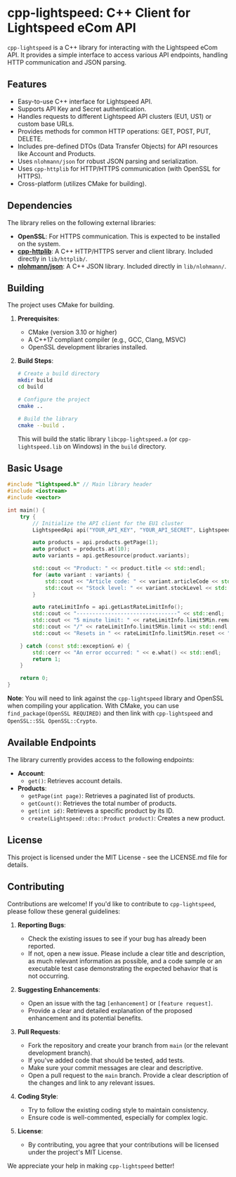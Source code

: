 # cpp-lightspeed: C++ Client for Lightspeed eCom API

`cpp-lightspeed` is a C++ library for interacting with the Lightspeed eCom API. It provides a simple interface to access various API endpoints, handling HTTP communication and JSON parsing.

## Features

- Easy-to-use C++ interface for Lightspeed API.
- Supports API Key and Secret authentication.
- Handles requests to different Lightspeed API clusters (EU1, US1) or custom base URLs.
- Provides methods for common HTTP operations: GET, POST, PUT, DELETE.
- Includes pre-defined DTOs (Data Transfer Objects) for API resources like Account and Products.
- Uses `nlohmann/json` for robust JSON parsing and serialization.
- Uses `cpp-httplib` for HTTP/HTTPS communication (with OpenSSL for HTTPS).
- Cross-platform (utilizes CMake for building).

## Dependencies

The library relies on the following external libraries:

- **OpenSSL**: For HTTPS communication. This is expected to be installed on the system.
- **[cpp-httplib](https://github.com/yhirose/cpp-httplib)**: A C++ HTTP/HTTPS server and client library. Included directly in `lib/httplib/`.
- **[nlohmann/json](https://github.com/nlohmann/json)**: A C++ JSON library. Included directly in `lib/nlohmann/`.

## Building

The project uses CMake for building.

1.  **Prerequisites**:

    - CMake (version 3.10 or higher)
    - A C++17 compliant compiler (e.g., GCC, Clang, MSVC)
    - OpenSSL development libraries installed.

2.  **Build Steps**:

    ```bash
    # Create a build directory
    mkdir build
    cd build

    # Configure the project
    cmake ..

    # Build the library
    cmake --build .
    ```

    This will build the static library `libcpp-lightspeed.a` (or `cpp-lightspeed.lib` on Windows) in the `build` directory.

## Basic Usage

```cpp
#include "lightspeed.h" // Main library header
#include <iostream>
#include <vector>

int main() {
    try {
        // Initialize the API client for the EU1 cluster
        LightspeedApi api("YOUR_API_KEY", "YOUR_API_SECRET", LightspeedApi::Cluster::EU1);

        auto products = api.products.getPage(1);
        auto product = products.at(10);
        auto variants = api.getResource(product.variants);

        std::cout << "Product: " << product.title << std::endl;
        for (auto variant : variants) {
            std::cout << "Article code: " << variant.articleCode << std::endl;
            std::cout << "Stock level: " << variant.stockLevel << std::endl;
        }

        auto rateLimitInfo = api.getLastRateLimitInfo();
        std::cout << "--------------------------------" << std::endl;
        std::cout << "5 minute limit: " << rateLimitInfo.limit5Min.remaining;
        std::cout << "/" << rateLimitInfo.limit5Min.limit << std::endl;
        std::cout << "Resets in " << rateLimitInfo.limit5Min.reset << " seconds" << std::endl;

    } catch (const std::exception& e) {
        std::cerr << "An error occurred: " << e.what() << std::endl;
        return 1;
    }

    return 0;
}
```

**Note**: You will need to link against the `cpp-lightspeed` library and OpenSSL when compiling your application. With CMake, you can use `find_package(OpenSSL REQUIRED)` and then link with `cpp-lightspeed` and `OpenSSL::SSL OpenSSL::Crypto`.

## Available Endpoints

The library currently provides access to the following endpoints:

- **Account**:
  - `get()`: Retrieves account details.
- **Products**:
  - `getPage(int page)`: Retrieves a paginated list of products.
  - `getCount()`: Retrieves the total number of products.
  - `get(int id)`: Retrieves a specific product by its ID.
  - `create(Lightspeed::dto::Product product)`: Creates a new product.

## License

This project is licensed under the MIT License - see the LICENSE.md file for details.

## Contributing

Contributions are welcome! If you'd like to contribute to `cpp-lightspeed`, please follow these general guidelines:

1.  **Reporting Bugs**:

    - Check the existing issues to see if your bug has already been reported.
    - If not, open a new issue. Please include a clear title and description, as much relevant information as possible, and a code sample or an executable test case demonstrating the expected behavior that is not occurring.

2.  **Suggesting Enhancements**:

    - Open an issue with the tag `[enhancement]` or `[feature request]`.
    - Provide a clear and detailed explanation of the proposed enhancement and its potential benefits.

3.  **Pull Requests**:

    - Fork the repository and create your branch from `main` (or the relevant development branch).
    - If you've added code that should be tested, add tests.
    - Make sure your commit messages are clear and descriptive.
    - Open a pull request to the `main` branch. Provide a clear description of the changes and link to any relevant issues.

4.  **Coding Style**:

    - Try to follow the existing coding style to maintain consistency.
    - Ensure code is well-commented, especially for complex logic.

5.  **License**:
    - By contributing, you agree that your contributions will be licensed under the project's MIT License.

We appreciate your help in making `cpp-lightspeed` better!
